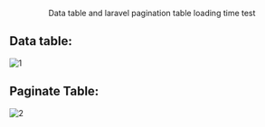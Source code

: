 <p align="center"> Data table and laravel pagination table loading time test </a></p>


## Data table:

![1](https://github.com/Selim1710/Data_Table_Loading_Time_Test/assets/93088169/315a9c2f-ece1-4c7d-a3a2-fef77838ba60)



## Paginate Table:

![2](https://github.com/Selim1710/Data_Table_Loading_Time_Test/assets/93088169/637221ae-1a5c-4034-a12d-0fa0dcee1a70)
